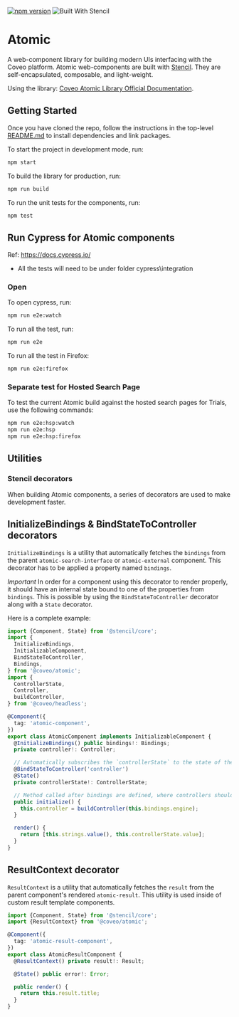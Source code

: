 [![npm version](https://badge.fury.io/js/@coveo%2Fatomic.svg)](https://badge.fury.io/js/@coveo%2Fatomic)
![Built With Stencil](https://img.shields.io/badge/-Built%20With%20Stencil-16161d.svg?logo=data%3Aimage%2Fsvg%2Bxml%3Bbase64%2CPD94bWwgdmVyc2lvbj0iMS4wIiBlbmNvZGluZz0idXRmLTgiPz4KPCEtLSBHZW5lcmF0b3I6IEFkb2JlIElsbHVzdHJhdG9yIDE5LjIuMSwgU1ZHIEV4cG9ydCBQbHVnLUluIC4gU1ZHIFZlcnNpb246IDYuMDAgQnVpbGQgMCkgIC0tPgo8c3ZnIHZlcnNpb249IjEuMSIgaWQ9IkxheWVyXzEiIHhtbG5zPSJodHRwOi8vd3d3LnczLm9yZy8yMDAwL3N2ZyIgeG1sbnM6eGxpbms9Imh0dHA6Ly93d3cudzMub3JnLzE5OTkveGxpbmsiIHg9IjBweCIgeT0iMHB4IgoJIHZpZXdCb3g9IjAgMCA1MTIgNTEyIiBzdHlsZT0iZW5hYmxlLWJhY2tncm91bmQ6bmV3IDAgMCA1MTIgNTEyOyIgeG1sOnNwYWNlPSJwcmVzZXJ2ZSI%2BCjxzdHlsZSB0eXBlPSJ0ZXh0L2NzcyI%2BCgkuc3Qwe2ZpbGw6I0ZGRkZGRjt9Cjwvc3R5bGU%2BCjxwYXRoIGNsYXNzPSJzdDAiIGQ9Ik00MjQuNywzNzMuOWMwLDM3LjYtNTUuMSw2OC42LTkyLjcsNjguNkgxODAuNGMtMzcuOSwwLTkyLjctMzAuNy05Mi43LTY4LjZ2LTMuNmgzMzYuOVYzNzMuOXoiLz4KPHBhdGggY2xhc3M9InN0MCIgZD0iTTQyNC43LDI5Mi4xSDE4MC40Yy0zNy42LDAtOTIuNy0zMS05Mi43LTY4LjZ2LTMuNkgzMzJjMzcuNiwwLDkyLjcsMzEsOTIuNyw2OC42VjI5Mi4xeiIvPgo8cGF0aCBjbGFzcz0ic3QwIiBkPSJNNDI0LjcsMTQxLjdIODcuN3YtMy42YzAtMzcuNiw1NC44LTY4LjYsOTIuNy02OC42SDMzMmMzNy45LDAsOTIuNywzMC43LDkyLjcsNjguNlYxNDEuN3oiLz4KPC9zdmc%2BCg%3D%3D&colorA=16161d&style=flat-square)

# Atomic

A web-component library for building modern UIs interfacing with the Coveo platform. Atomic web-components are built with [Stencil](https://stenciljs.com/docs/introduction). They are self-encapsulated, composable, and light-weight.

Using the library: [Coveo Atomic Library Official Documentation](https://docs.coveo.com/en/atomic/latest/).

## Getting Started

Once you have cloned the repo, follow the instructions in the top-level [README.md](../../README.md) to install dependencies and link packages.

To start the project in development mode, run:

```bash
npm start
```

To build the library for production, run:

```bash
npm run build
```

To run the unit tests for the components, run:

```bash
npm test
```

## Run Cypress for Atomic components

Ref: https://docs.cypress.io/

- All the tests will need to be under folder cypress\integration

### Open

To open cypress, run:

```sh
npm run e2e:watch
```

To run all the test, run:

```sh
npm run e2e
```

To run all the test in Firefox:

```sh
npm run e2e:firefox
```

### Separate test for Hosted Search Page

To test the current Atomic build against the hosted search pages for Trials, use the following commands:

```sh
npm run e2e:hsp:watch
npm run e2e:hsp
npm run e2e:hsp:firefox
```

## Utilities

### Stencil decorators

When building Atomic components, a series of decorators are used to make development faster.

## InitializeBindings & BindStateToController decorators

`InitializeBindings` is a utility that automatically fetches the `bindings` from the parent `atomic-search-interface` or `atomic-external` component. This decorator has to be applied a property named `bindings`.

_Important_ In order for a component using this decorator to render properly, it should have an internal state bound to one of the properties from `bindings`. This is possible by using the `BindStateToController` decorator along with a `State` decorator.

Here is a complete example:

```typescript
import {Component, State} from '@stencil/core';
import {
  InitializeBindings,
  InitializableComponent,
  BindStateToController,
  Bindings,
} from '@coveo/atomic';
import {
  ControllerState,
  Controller,
  buildController,
} from '@coveo/headless';

@Component({
  tag: 'atomic-component',
})
export class AtomicComponent implements InitializableComponent {
  @InitializeBindings() public bindings!: Bindings;
  private controller!: Controller;

  // Automatically subscribes the `controllerState` to the state of the `controller`
  @BindStateToController('controller')
  @State()
  private controllerState!: ControllerState;

  // Method called after bindings are defined, where controllers should be initialized
  public initialize() {
    this.controller = buildController(this.bindings.engine);
  }

  render() {
    return [this.strings.value(), this.controllerState.value];
  }
}
```

## ResultContext decorator

`ResultContext` is a utility that automatically fetches the `result` from the parent component's rendered `atomic-result`. This utility is used inside of custom result template components.

```typescript
import {Component, State} from '@stencil/core';
import {ResultContext} from '@coveo/atomic';

@Component({
  tag: 'atomic-result-component',
})
export class AtomicResultComponent {
  @ResultContext() private result!: Result;

  @State() public error!: Error;

  public render() {
    return this.result.title;
  }
}
```
